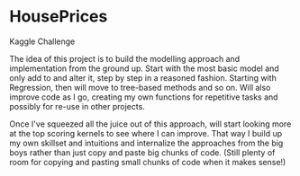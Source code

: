 # HousePrices
Kaggle Challenge

The idea of this project is to build the modelling approach and implementation from the ground up.  Start with the most basic model and only add to and alter it, step by step in a reasoned fashion.  Starting with Regression, then will move to tree-based methods and so on.  Will also improve code as I go, creating my own functions for repetitive tasks and possibly for re-use in other projects.  

Once I've squeezed all the juice out of this approach, will start looking more at the top scoring kernels to see where I can improve. That way I build up my own skillset and intuitions and internalize the approaches from the big boys rather than just copy and paste big chunks of code. (Still plenty of room for copying and pasting small chunks of code when it makes sense!)
